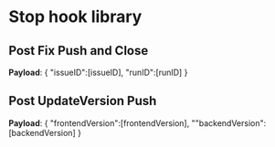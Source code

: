 # Stop hook library

## Post Fix Push and Close

**Payload**:
{
    "issueID":[issueID],
    "runID":[runID]
}

## Post UpdateVersion Push

**Payload**:
{
    "frontendVersion":[frontendVersion],
    ""backendVersion":[backendVersion]
}
